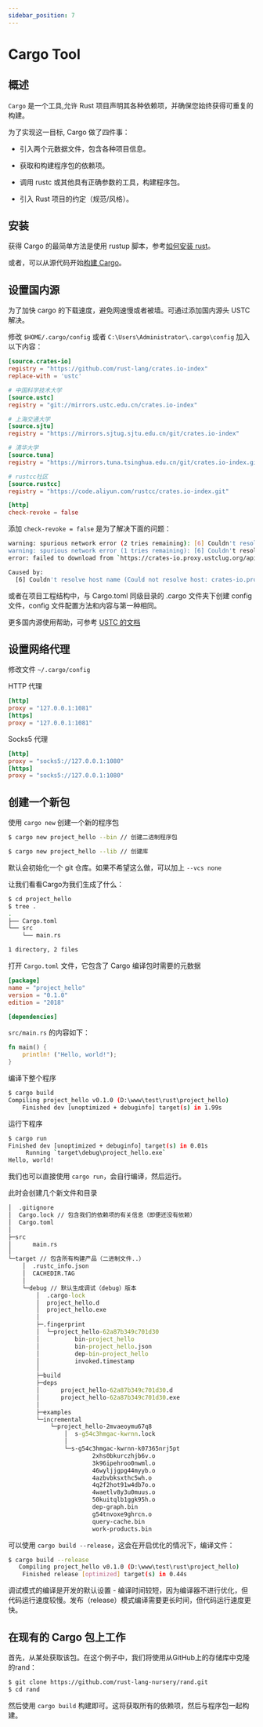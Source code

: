 ```yaml
---
sidebar_position: 7
---
```

    
# Cargo Tool

## 概述

`Cargo` 是一个工具,允许 Rust 项目声明其各种依赖项，并确保您始终获得可重复的构建。

为了实现这一目标, Cargo 做了四件事：

- 引入两个元数据文件，包含各种项目信息。

- 获取和构建程序包的依赖项。

- 调用 rustc 或其他具有正确参数的工具，构建程序包。

- 引入 Rust 项目的约定（规范/风格）。

## 安装

获得 Cargo 的最简单方法是使用 rustup 脚本，参考[如何安装 rust](setup.md)。

或者，可以从源代码开始[构建 Cargo](https://github.com/rust-lang/cargo#compiling-from-source)。

## 设置国内源

为了加快 cargo 的下载速度，避免网速慢或者被墙。可通过添加国内源头 USTC 解决。

修改 `$HOME/.cargo/config` 或者 `C:\Users\Administrator\.cargo\config` 加入以下内容：

```toml
[source.crates-io]
registry = "https://github.com/rust-lang/crates.io-index"
replace-with = 'ustc'

# 中国科学技术大学
[source.ustc]
registry = "git://mirrors.ustc.edu.cn/crates.io-index"

# 上海交通大学
[source.sjtu]
registry = "https://mirrors.sjtug.sjtu.edu.cn/git/crates.io-index"

# 清华大学
[source.tuna]
registry = "https://mirrors.tuna.tsinghua.edu.cn/git/crates.io-index.git"

# rustcc社区
[source.rustcc]
registry = "https://code.aliyun.com/rustcc/crates.io-index.git"

[http]
check-revoke = false
```

添加 `check-revoke = false` 是为了解决下面的问题：

```sh
warning: spurious network error (2 tries remaining): [6] Couldn't resolve host name (Could not resolve host: crates-io.proxy.ustclug.org)
warning: spurious network error (1 tries remaining): [6] Couldn't resolve host name (Could not resolve host: crates-io.proxy.ustclug.org)
error: failed to download from `https://crates-io.proxy.ustclug.org/api/v1/crates/serde_test/1.0.126/download`

Caused by:
  [6] Couldn't resolve host name (Could not resolve host: crates-io.proxy.ustclug.org)
```

或者在项目工程结构中，与 Cargo.toml 同级目录的 .cargo 文件夹下创建 config 文件，config 文件配置方法和内容与第一种相同。

更多国内源使用帮助，可参考 [USTC 的文档](http://mirrors.ustc.edu.cn/help/crates.io-index.html)

## 设置网络代理

修改文件 `~/.cargo/config`

HTTP 代理

```toml
[http]
proxy = "127.0.0.1:1081"
[https]
proxy = "127.0.0.1:1081"
```

Socks5 代理

```toml
[http]
proxy = "socks5://127.0.0.1:1080"
[https]
proxy = "socks5://127.0.0.1:1080"

```

## 创建一个新包

使用 `cargo new` 创建一个新的程序包

```sh
$ cargo new project_hello --bin // 创建二进制程序包

$ cargo new project_hello --lib // 创建库

```

默认会初始化一个 git 仓库。如果不希望这么做，可以加上 `--vcs none`

让我们看看Cargo为我们生成了什么：

```sh
$ cd project_hello
$ tree .
.
├── Cargo.toml
└── src
    └── main.rs

1 directory, 2 files
```

打开 `Cargo.toml` 文件，它包含了 Cargo 编译包时需要的元数据

```toml
[package]
name = "project_hello"
version = "0.1.0"
edition = "2018"

[dependencies]
```

`src/main.rs` 的内容如下：

```rs
fn main() {
    println! ("Hello, world!");
}
```

编译下整个程序

```sh
$ cargo build
Compiling project_hello v0.1.0 (D:\www\test\rust\project_hello)
    Finished dev [unoptimized + debuginfo] target(s) in 1.99s

```

运行下程序

```sh
$ cargo run
Finished dev [unoptimized + debuginfo] target(s) in 0.01s
     Running `target\debug\project_hello.exe`
Hello, world!
```

我们也可以直接使用 `cargo run`，会自行编译，然后运行。

此时会创建几个新文件和目录

```cmd
│  .gitignore
│  Cargo.lock // 包含我们的依赖项的有关信息（即便还没有依赖）
│  Cargo.toml
│
├─src
│      main.rs
│
└─target // 包含所有构建产品（二进制文件..）
    │  .rustc_info.json
    │  CACHEDIR.TAG
    │
    └─debug // 默认生成调试（debug）版本
        │  .cargo-lock
        │  project_hello.d
        │  project_hello.exe
        │
        ├─.fingerprint
        │  └─project_hello-62a87b349c701d30
        │          bin-project_hello
        │          bin-project_hello.json
        │          dep-bin-project_hello
        │          invoked.timestamp
        │
        ├─build
        ├─deps
        │      project_hello-62a87b349c701d30.d
        │      project_hello-62a87b349c701d30.exe
        │
        ├─examples
        └─incremental
            └─project_hello-2mvaeoymu67q8
                │  s-g54c3hmgac-kwrnn.lock
                │
                └─s-g54c3hmgac-kwrnn-k07365nrj5pt
                        2xhs0bkurczhjb6v.o
                        3k96ipehroo0nwml.o
                        46wyljjgpg44myyb.o
                        4azbvbksxthc5wh.o
                        4q2f2hot91w4db7o.o
                        4waetlv8y3u0muus.o
                        50kuitqlb1ggk95h.o
                        dep-graph.bin
                        g54tnvoxe9ghrcn.o
                        query-cache.bin
                        work-products.bin
```

可以使用 `cargo build --release`，这会在开启优化的情况下，编译文件：

```sh
$ cargo build --release
   Compiling project_hello v0.1.0 (D:\www\test\rust\project_hello)
    Finished release [optimized] target(s) in 0.44s
```

调试模式的编译是开发的默认设置 - 编译时间较短，因为编译器不进行优化，但代码运行速度较慢。发布（release）模式编译需要更长时间，但代码运行速度更快。

## 在现有的 Cargo 包上工作

首先，从某处获取该包。在这个例子中，我们将使用从GitHub上的存储库中克隆的rand：

```sh
$ git clone https://github.com/rust-lang-nursery/rand.git
$ cd rand
```

然后使用 `cargo build` 构建即可。这将获取所有的依赖项，然后与程序包一起构建。

      